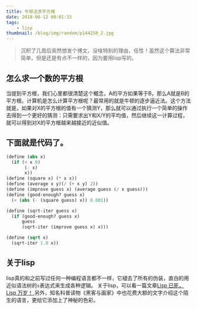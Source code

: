 ```yaml
---
title: 牛顿法求平方根
date: 2018-06-12 00:01:15
tags:
    - lisp
thumbnail: /blog/img/random/p144250_2.jpg
---
```

> 沉积了几周后突然想发个博文，没啥特别的理由，任性！虽然这个算法非常简单，但是还是有点不一样的，因为要用lisp写的。

## 怎么求一个数的平方根
当提到平方根，我们心里都很清楚这个概念，A的平方如果等于B，那么A就是B的平方根。计算机是怎么计算平方根呢？最常用的就是牛顿的逐步逼近法。这个方法就是，如果对X的平方根的值有一个猜测Y，那么就可以通过执行一个简单的操作去得到一个更好的猜测：只需要求出Y和X/Y的平均值，然后继续这一计算过程，就可以得到对X的平方根越来越接近的近似值。

##  下面就是代码了。

```lisp
(define (abs x)
  (if (< x 0)
       (- x)
       x))
(define (square x) (* x x))
(define (average x y)(/ (+ x y) 2))
(define (improve guess x) (average guess (/ x guess)))
(define (good-enough? guess x)
  (< (abs (- (square guess) x)) 0.001))

(define (sqrt-iter guess x)
  (if (good-enough? guess x)
      guess
      (sqrt-iter (improve guess x) x)))

(define (sqrt x)
  (sqrt-iter 1.0 x))

```

## 关于lisp
lisp真的和之前写过任何一种编程语言都不一样，它褪去了所有的伪装，直白的用近似语法树的`s`表达式来生成各种逻辑。
关于lisp，可以看一篇文章[Lisp 已死，Lisp 万岁！](http://www.yinwang.org/blog-cn/2013/03/26/lisp-dead-alive),另外，知名科普读物《黑客与画家》中也花费大额的文字介绍这个陌生的语言，更给它添加上了神秘的色彩。





